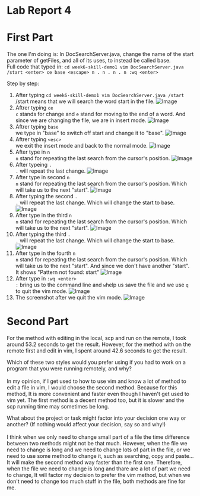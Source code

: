 # Lab Report 4
# First Part
The one I'm doing is: In DocSearchServer.java, change the name of the start parameter of getFiles, and all of its uses, to instead be called base.<br>
Full code that typed in: `cd week6-skill-demo1
vim DocSearchServer.java
/start <enter> ce base <escape> n . n . n . n :wq <enter>`

Step by step:
1. After typing `cd week6-skill-demo1
vim DocSearchServer.java /start` <br>
/start means that we will search the word start in the file.
![Image](lab4r_1.png)
2. Aftrer typing `ce`<br>
`c` stands for change and `e` stand for moving to the end of a word. And since we are changing the file, we are in insert mode. 
![Image](lab4r_ce.png)
3. Aftrer typing `base`<br>
we type in "base" to switch off start and change it to "base".
![Image](lab4r_base.png)
4. Aftrer typing `<esc>`<br>
we exit the insert mode and back to the normal mode.
![Image](lab4r_esc.png)
5. After type in `n`<br>
`n` stand for repeating the last search from the cursor's position.
![Image](lab4r_n1.png)
6. After typeing `.`<br>
`.` will repeat the last change.
![Image](lab4r_dot1.png)
7. After type in second `n`<br>
`n` stand for repeating the last search from the cursor's position. Which will take us to the next "start".
![Image](lab4r_n2.png)
8. After typing the second `.`<br>
`.` will repeat the last change. Which will change the start to base.
![Image](lab4r_dot2.png)
9. After type in the third `n`<br>
`n` stand for repeating the last search from the cursor's position. Which will take us to the next "start".
![Image](lab4r_n3.png)
10.  After typing the third `.`<br>
`.` will repeat the last change. Which will change the start to base.
![Image](lab4r_dot3.png)
11. After type in the fourth `n`<br>
`n` stand for repeating the last search from the cursor's position. Which will take us to the next "start". And since we don't have another "start". It shows "Pattern not found: start"
![Image](lab4r_n4.png)
12. After type in `:wq <enter>` <br>
`:` bring us to the command line and `w`help us save the file and we use `q` to quit the vim mode.
![Image](lab4r_wq.png)
13. The screenshot after we quit the vim mode.
![Image](lab4r_aftersave.png)

# Second Part
For the method with editing in the local, scp and run on the remote, I took around 53.2 seconds to get the result.
However, for the method with on the remote first and edit in vim, I spent around 42.6 seconds to get the result.<br>

Which of these two styles would you prefer using if you had to work on a program that you were running remotely, and why?<br>
<br>
In my opinion, if I get used to how to use vim and know a lot of method to edit a file in vim, I would choose the second method. Because for this method, It is more convenient and faster even though I haven't get used to vim yet. The first method is a decent method too, but it is slower and the scp running time may sometimes be long.

What about the project or task might factor into your decision one way or another? (If nothing would affect your decision, say so and why!)
<br>
<br>
I think when we only need to change small part of a file the time difference between two methods might not be that much. However, when the file we need to change is long and we need to change lots of part in the file, or we need to use some method to change it, such as searching, copy and paste... It will make the second method way faster than the first one. Therefore, when the file we need to change is long and thare are a lot of part we need to change, It will factor my decision to prefer the vim method, but when we don't need to change too much stuff in the file, both methods are fine for me.
